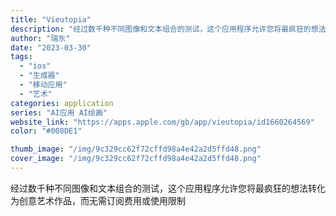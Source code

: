 ```yaml
---
title: "Vieutopia"
description: "经过数千种不同图像和文本组合的测试，这个应用程序允许您将最疯狂的想法转化为创意艺术作品，而无需订阅费用或使用限制"
author: "瑞东"
date: "2023-03-30"
tags:
  - "ios"
  - "生成器"
  - "移动应用"
  - "艺术"
categories: application
series: "AI应用 AI绘画"
website_link: "https://apps.apple.com/gb/app/vieutopia/id1660264569"
color: "#008DE1"

thumb_image: "/img/9c329cc62f72cffd98a4e42a2d5ffd48.png"
cover_image: "/img/9c329cc62f72cffd98a4e42a2d5ffd48.png"
---
```


经过数千种不同图像和文本组合的测试，这个应用程序允许您将最疯狂的想法转化为创意艺术作品，而无需订阅费用或使用限制